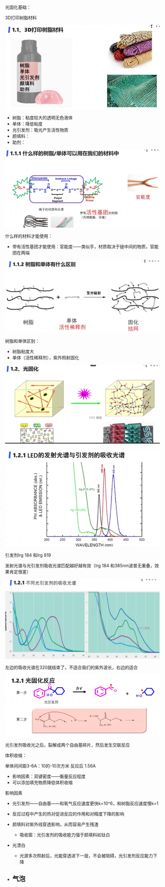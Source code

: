 光固化基础：

3D打印树脂材料

![image-20221102191605706](光固化基础及影响因素.assets/image-20221102191605706.png)




- 树脂：粘度较大的透明无色液体
- 单体：降低粘度
- 光引发剂：吸光产生活性物质
- 颜填料：
- 助剂：

![image-20221102191817000](光固化基础及影响因素.assets/image-20221102191817000.png)

什么样的材料才能使用：

- 带有活性基团才能使用：官能度——类似手，材质取决于链中间的物质，官能团在两端

![image-20221102192149931](光固化基础及影响因素.assets/image-20221102192149931.png)

树脂和单体区别：

- 树脂粘度大
- 单体（活性稀释剂），紫外照射固化

![image-20221102192257024](光固化基础及影响因素.assets/image-20221102192257024.png)



![image-20221102192347999](光固化基础及影响因素.assets/image-20221102192347999.png)

引发剂Irg 184 和Irg 819

发射光谱与光引发剂吸收光谱匹配越好越有效（Irg 184 和385nm波普无重叠，效果肯定很差）

![image-20221102192614171](光固化基础及影响因素.assets/image-20221102192614171.png)

左边的吸收光谱在320就结束了，不适合我们的紫外波长，右边的适合

![image-20221102192746503](光固化基础及影响因素.assets/image-20221102192746503.png)

光引发剂吸收光之后，裂解成两个自由基碎片，然后发生交联反应

体积收缩：

单体间间距3-6A：10的-10次方米 反应后 1.56A

- 影响因素：双键密度——衡量反应程度
- 可以添加填充物质降低体积收缩







影响因素

- 光引发剂——自由基——和氧气反应速度更快k=10^6，和树脂反应速度慢k=1

- 反应过程中产生的热对促进反应的作用和对精度下降的影响
- 颜填料对紫外线穿透影响，从而容易产生残渣
  - 吸收窗：光引发剂的吸收能力强于颜填料如钛白
- 光漂白
  - 光源多次照射后，光能穿透进下一层，不会被阻碍，光引发剂反应能力下降
- 气泡
  - 